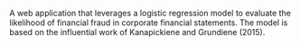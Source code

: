 A web application that leverages a logistic regression model to evaluate the likelihood of financial fraud in corporate financial statements. The model is based on the influential work of Kanapickiene and Grundiene (2015).
